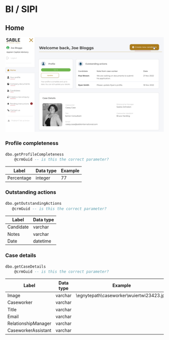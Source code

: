 # BI / SIPI

## Home

![Alt text](index.png)

### Profile completeness

```sql
dbo.getProfileCompleteness
    @crmGuid -- is this the correct parameter?
```

| Label      | Data type | Example |
| ---------- | --------- | ------- |
| Percentage | integer   | 77      |

### Outstanding actions

```sql
dbo.getOutstandingActions
   @crmGuid -- is this the correct parameter?
```

| Label     | Data type |
| --------- | --------- |
| Candidate | varchar   |
| Notes     | varchar   |
| Date      | datetime  |

### Case details

```sql
dbo.getCaseDetails
    @crmGuid -- is this the correct parameter?
```

| Label               | Data type | Example                                   |
| ------------------- | --------- | ----------------------------------------- |
| Image               | varchar   | \\egnytepath\caseworker\wuiertwi23423.jpg |
| Caseworker          | varchar   |
| Title               | varchar   |
| Email               | varchar   |
| RelationshipManager | varchar   |
| CaseworkerAssistant | varchar   |
